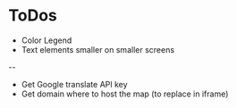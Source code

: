 # ToDos

- Color Legend
- Text elements smaller on smaller screens

--

- Get Google translate API key
- Get domain where to host the map (to replace in iframe)
